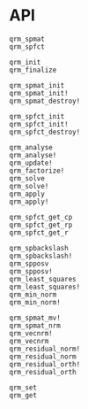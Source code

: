 # API

```@docs
qrm_spmat
qrm_spfct
```

```@docs
qrm_init
qrm_finalize
```

```@docs
qrm_spmat_init
qrm_spmat_init!
qrm_spmat_destroy!
```

```@docs
qrm_spfct_init
qrm_spfct_init!
qrm_spfct_destroy!
```

```@docs
qrm_analyse
qrm_analyse!
qrm_update!
qrm_factorize!
qrm_solve
qrm_solve!
qrm_apply
qrm_apply!
```

```@docs
qrm_spfct_get_cp
qrm_spfct_get_rp
qrm_spfct_get_r
```

```@docs
qrm_spbackslash
qrm_spbackslash!
qrm_spposv
qrm_spposv!
qrm_least_squares
qrm_least_squares!
qrm_min_norm
qrm_min_norm!
```

```@docs
qrm_spmat_mv!
qrm_spmat_nrm
qrm_vecnrm!
qrm_vecnrm
qrm_residual_norm!
qrm_residual_norm
qrm_residual_orth!
qrm_residual_orth
```

```@docs
qrm_set
qrm_get
```
